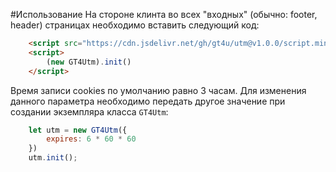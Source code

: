 #Использование
На стороне клинта во всех "входных" (обычно: footer, header) страницах необходимо вставить следующий код:
```html
  	<script src="https://cdn.jsdelivr.net/gh/gt4u/utm@v1.0.0/script.min.js"></script>
	<script>
		(new GT4Utm).init()
	</script>
```
Время записи cookies по умолчанию равно 3 часам. 
Для изменения данного параметра необходимо передать другое значение при создании экземпляра класса `GT4Utm`:
```js
    let utm = new GT4Utm({
        expires: 6 * 60 * 60
    })
    utm.init();
``` 
